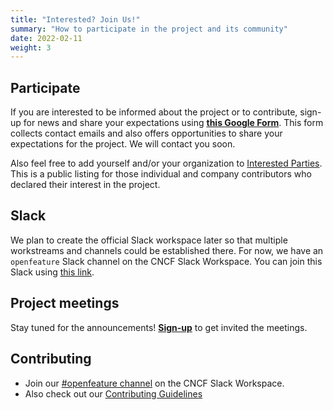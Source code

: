 ```yaml
---
title: "Interested? Join Us!"
summary: "How to participate in the project and its community"
date: 2022-02-11
weight: 3
---
```


## Participate

If you are interested to be informed about the project or to contribute,
sign-up for news and share your expectations using
**[this Google Form](https://bit.ly/openfeature-signup)**.
This form collects contact emails and also offers opportunities to share your expectations for the project.
We will contact you soon.

Also feel free to add yourself and/or your organization to
[Interested Parties](https://github.com/open-feature/governance/blob/main/interested-parties.md).
This is a public listing for those individual and company contributors
who declared their interest in the project.

## Slack

We plan to create the official Slack workspace later so that multiple workstreams and channels could be established there.
For now, we have an `openfeature` Slack channel on the CNCF Slack Workspace.
You can join this Slack using [this link](https://slack.cncf.io/).

## Project meetings

Stay tuned for the announcements!
**[Sign-up](https://bit.ly/openfeature-signup)** to get invited the meetings.

## Contributing

* Join our [#openfeature channel](#Slack) on the CNCF Slack Workspace.
* Also check out our [Contributing Guidelines](https://github.com/openfeatureflags/.github/blob/main/CONTRIBUTING.md)
